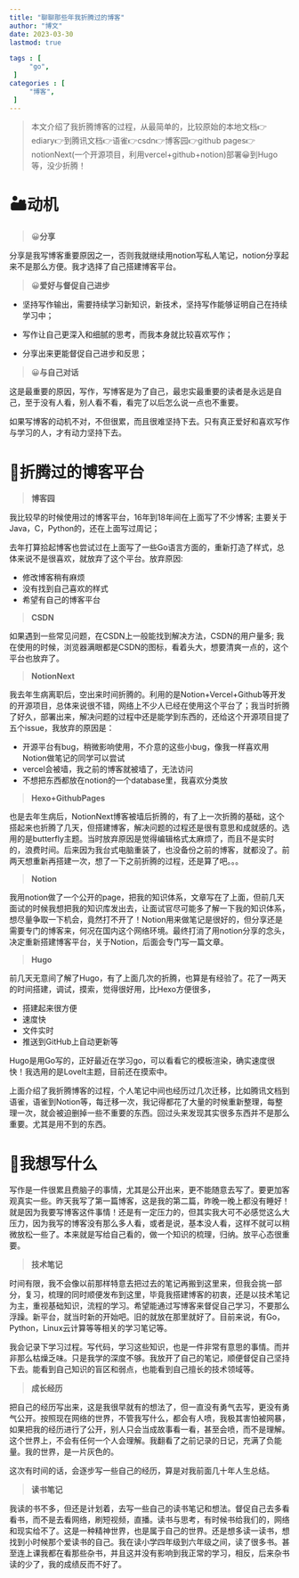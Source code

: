 ```yaml
---
title: "聊聊那些年我折腾过的博客"                         
author: "博文"   
date: 2023-03-30        
lastmod: true       

tags : [                                    
     "go",
 ]
categories : [                              
     "博客",
 ]
---
```

> 本文介绍了我折腾博客的过程，从最简单的，比较原始的本地文档👉ediary👉到腾讯文档👉语雀👉csdn👉博客园👉github pages👉notionNext(一个开源项目，利用vercel+github+notion)部署😀到Hugo等，没少折腾！

# 🏜️动机

> 😀**分享**

分享是我写博客重要原因之一，否则我就继续用notion写私人笔记，notion分享起来不是那么方便。我才选择了自己搭建博客平台。

> 😀**爱好与督促自己进步**

- 坚持写作输出，需要持续学习新知识，新技术，坚持写作能够证明自己在持续学习中；
- 写作让自己更深入和细腻的思考，而我本身就比较喜欢写作；

- 分享出来更能督促自己进步和反思；

> 😀**与自己对话**

这是最重要的原因，写作，写博客是为了自己，最忠实最重要的读者是永远是自己，至于没有人看，别人看不看，看完了以后怎么说一点也不重要。

如果写博客的动机不对，不但很累，而且很难坚持下去。只有真正爱好和喜欢写作与学习的人，才有动力坚持下去。

# 🐶折腾过的博客平台

> **博客园**

我比较早的时候使用过的博客平台，16年到18年间在上面写了不少博客; 主要关于Java，C，Python的，还在上面写过周记；

去年打算拾起博客也尝试过在上面写了一些Go语言方面的，重新打造了样式，总体来说不是很喜欢，就放弃了这个平台。放弃原因:

- 修改博客稍有麻烦
- 没有找到自己喜欢的样式
- 希望有自己的博客平台

>  **CSDN** 

如果遇到一些常见问题，在CSDN上一般能找到解决方法，CSDN的用户量多; 我在使用的时候，浏览器满眼都是CSDN的图标，看着头大，想要清爽一点的，这个平台也放弃了。

> **NotionNext**  

我去年生病离职后，空出来时间折腾的。利用的是Notion+Vercel+Github等开发的开源项目，总体来说很不错，网络上不少人已经在使用这个平台了；我当时折腾了好久，部署出来，解决问题的过程中还是能学到东西的，还给这个开源项目提了五个issue，我放弃的原因是：

- 开源平台有bug，稍微影响使用，不介意的这些小bug，像我一样喜欢用Notion做笔记的同学可以尝试
- vercel会被墙，我之前的博客就被墙了，无法访问
- 不想把东西都放在notion的一个database里，我喜欢分类放

> **Hexo+GithubPages** 

也是去年生病后，NotionNext博客被墙后折腾的，有了上一次折腾的基础，这个搭起来也折腾了几天，但搭建博客，解决问题的过程还是很有意思和成就感的。选用的是butterfly主题。当时放弃原因是觉得编辑格式太麻烦了，而且不是实时的，浪费时间。后来因为我台式电脑重装了，也没备份之前的博客，就都没了。前两天想重新再搭建一次，想了一下之前折腾的过程，还是算了吧。。。

> **Notion** 

我用notion做了一个公开的page，把我的知识体系，文章写在了上面，但前几天面试的时候我想把我的知识库发出去，让面试官尽可能多了解一下我的知识体系，想尽量争取一下机会，竟然打不开了！Notion用来做笔记是很好的，但分享还是需要专门的博客来，何况在国内这个网络环境。最终打消了用notion分享的念头，决定重新搭建博客平台，关于Notion，后面会专门写一篇文章。

> **Hugo**

前几天无意间了解了Hugo，有了上面几次的折腾，也算是有经验了。花了一两天的时间搭建，调试，摸索，觉得很好用，比Hexo方便很多，

- 搭建起来很方便
- 速度快
- 文件实时
- 推送到GitHub上自动更新等

Hugo是用Go写的，正好最近在学习go，可以看看它的模板渲染，确实速度很快！我选用的是LoveIt主题，目前还在摸索中。

上面介绍了我折腾博客的过程，个人笔记中间也经历过几次迁移，比如腾讯文档到语雀，语雀到Notion等，每迁移一次，我记得都花了大量的时候重新整理，每整理一次，就会被迫删掉一些不重要的东西。回过头来发现其实很多东西并不是那么重要。尤其是用不到的东西。

# 🍄我想写什么

写作是一件很累且费脑子的事情，尤其是公开出来，更不能随意去写了。要更加客观真实一些。昨天我写了第一篇博客，这是我的第二篇，昨晚一晚上都没有睡好！就是因为我要写博客这件事情！还是有一定压力的，但其实我大可不必感觉这么大压力，因为我写的博客没有那么多人看，或者是说，基本没人看，这样不就可以稍微放松一些了。本来就是写给自己看的，做一个知识的梳理，归纳。放平心态很重要。

> **技术笔记**

时间有限，我不会像以前那样特意去把过去的笔记再搬到这里来，但我会挑一部分，复习，梳理的同时顺便发布到这里，毕竟我搭建博客的初衷，还是以技术笔记为主，重视基础知识，流程的学习。希望能通过写博客来督促自己学习，不要那么浮躁。新平台，就当时新的开始吧。旧的就放在那里就好了。目前来说，有Go，Python，Linux云计算等等相关的学习笔记等。

我会记录下学习过程。写代码，学习这些知识，也是一件非常有意思的事情。而并非那么枯燥乏味。只是我学的深度不够。我放开了自己的笔记，顺便督促自己坚持下去。能看到自己知识的盲区和弱点，也能看到自己擅长的技术领域等。

> **成长经历**

把自己的经历写出来，这是我很早就有的想法了，但一直没有勇气去写，更没有勇气公开。按照现在网络的世界，不管我写什么，都会有人喷，我极其害怕被网暴，如果把我的经历进行了公开，别人只会当成故事看一看，甚至会喷，而不是理解。这个世界上，不会有任何一个人会理解。我翻看了之前记录的日记，充满了负能量。我的世界，是一片灰色的。

这次有时间的话，会逐步写一些自己的经历，算是对我前面几十年人生总结。

> **读书笔记**

我读的书不多，但还是计划着，去写一些自己的读书笔记和想法。督促自己去多看看书，而不是去看网络，刷短视频，直播。读书与思考，有时候书给我们的，网络和现实给不了。这是一种精神世界，也是属于自己的世界。还是想多读一读书，想找到小时候那个爱读书的自己。我在读小学四年级到六年级之间，读了很多书。甚至连上课我都在看那些杂书，并且这并没有影响到我正常的学习，相反，后来杂书读的少了，我的成绩反而不好了。

